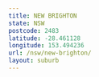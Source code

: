 ```yaml
---
title: NEW BRIGHTON
state: NSW
postcode: 2483
latitude: -28.461128
longitude: 153.494236
url: /nsw/new-brighton/
layout: suburb
---
```

